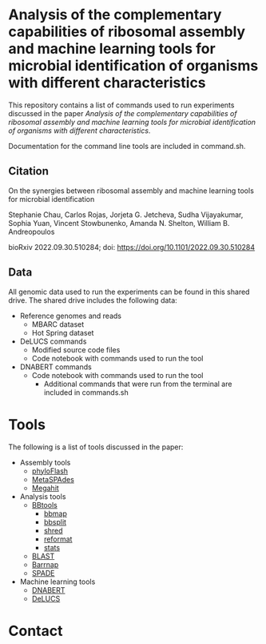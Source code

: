 # Analysis of the complementary capabilities of ribosomal assembly and machine learning tools for microbial identification of organisms with different characteristics

This repository contains a list of commands used to run experiments discussed in the paper *Analysis of the complementary capabilities of ribosomal assembly and machine learning tools for microbial identification of organisms with different characteristics*. 

Documentation for the command line tools are included in command.sh.



## Citation

On the synergies between ribosomal assembly and machine learning tools for microbial identification

Stephanie Chau, Carlos Rojas, Jorjeta G. Jetcheva, Sudha Vijayakumar, Sophia Yuan, Vincent Stowbunenko, Amanda N. Shelton, William B. Andreopoulos

bioRxiv 2022.09.30.510284; doi: https://doi.org/10.1101/2022.09.30.510284



## Data

All genomic data used to run the experiments can be found in this shared drive. The shared drive includes the following data:

* Reference genomes and reads 
  * MBARC dataset
  * Hot Spring dataset
* DeLUCS commands
  * Modified source code files
  * Code notebook with commands used to run the tool
* DNABERT commands
  * Code notebook with commands used to run the tool
    * Additional commands that were run from the terminal are included in commands.sh



# Tools

The following is a list of tools discussed in the paper:

* Assembly tools
  * [phyloFlash](https://github.com/HRGV/phyloFlash)
  * [MetaSPAdes](https://github.com/ablab/spades)
  * [Megahit](https://github.com/voutcn/megahit)
* Analysis tools
  * [BBtools](https://jgi.doe.gov/data-and-tools/software-tools/bbtools/)
    * [bbmap](https://jgi.doe.gov/data-and-tools/software-tools/bbtools/bb-tools-user-guide/bbmap-guide/)
    * [bbsplit](https://jgi.doe.gov/data-and-tools/software-tools/bbtools/bb-tools-user-guide/bbmap-guide/)
    * [shred](https://jgi.doe.gov/data-and-tools/software-tools/bbtools/bb-tools-user-guide/bbmask-guide/)
    * [reformat](https://jgi.doe.gov/data-and-tools/software-tools/bbtools/bb-tools-user-guide/reformat-guide/)
    * [stats](https://jgi.doe.gov/data-and-tools/software-tools/bbtools/bb-tools-user-guide/statistics-guide/)
  * [BLAST](https://blast.ncbi.nlm.nih.gov/Blast.cgi)
  * [Barrnap](https://github.com/tseemann/barrnap)
  * [SPADE](https://github.com/yachielab/SPADE)
* Machine learning tools
  * [DNABERT](https://github.com/jerryji1993/DNABERT)
  * [DeLUCS](https://github.com/millanp95/DeLUCS/tree/master/src)



# Contact

